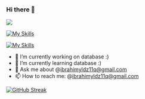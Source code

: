 ### Hi there 👋
![](https://komarev.com/ghpvc/?username=your-github-username&color=red)

[![My Skills](https://skills.thijs.gg/icons?i=mongodb,mysql,postgres,redis,cassandra,cloudflare&theme=light)](https://skills.thijs.gg)

[![My Skills](https://skillicons.dev/icons?i=aws,gcp,azure,java,eclipse,idea&perline=3)](https://skillicons.dev)



- 🔭 I’m currently working on database :)
- 🌱 I’m currently learning database :)
- 💬 Ask me about @ibrahimyldz11q@gmail.com
- 📫 How to reach me: @ibrahimyldz11q@gmail.com


[![GitHub Streak](https://github-readme-streak-stats.herokuapp.com/?user=ibrahimyldz11q&currStreakNum=2FD3EB&fire=pink&sideLabels=F00&date_format=[Y.]n.j)](https://git.io/streak-stats)
